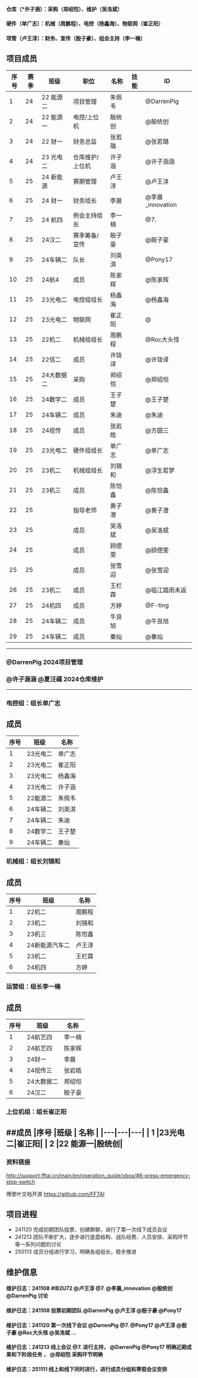 #### 仓库（*许子涵）：采购（郑绍恺）、维护（吴洛斌）

#### 硬件（单广志）：机械（周鹏程）、电控（杨鑫海）、物联网（崔正阳）

#### **项管（卢王淳）**：财务、宣传（殷子豪）、组会主持（李一楠）



 ## 项目成员
|序号 |赛季 |班级 |职位 | 名称  | 技能  |   ID   |
|---|---|---|---|---|---|---|
| 1 | 24  | 22 能源二   | 项目管理          | 朱佩韦  || @DarrenPig |
| 2 | 24  | 22 能源一   | 电控/上位机       | 殷统创  || @殷统创 |
| 3 | 24  | 22 财一     | 财务总监          | 张若璐  || @张若璐 |
| 4 | 24  | 23 光电二   | 仓库维护/上位机    |  许子涵 || @许子涵涵 |
| 5 | 25  | 24 新能源   | 赛期管理          | 卢王淳   || @卢王淳 |
| 6 | 25  | 24 财一     | 财务组长          | 李晨    || @李晨_innovation |
| 7 | 25  | 24 航四     | 例会主持组长      | 李一楠 || @7. |
| 8 | 25  | 24汉二      | 赛季筹备/宣传     | 殷子豪  || @殷子豪 |
| 9 | 25  | 24车辆二    | 队长              | 刘英淇 || @Pony17 |
|10 | 25  | 24航4       | 成员             | 陈家辉 || @陈家辉 |
|11 | 25  | 23光电二    | 电控组组长        | 杨鑫海 || @杨鑫海 |
|12 | 25  | 23光电二    | 物联网            | 崔正阳 ||@|
|13 | 25  | 22机二      | 机械组组长        | 周鹏程 || @Roc大头怪 |
|14 | 25  | 22信二      | 成员             | 许珑译 ||@许珑译|
|15 | 25  | 24大数据二  | 采购             | 郑绍恺 || @郑绍恺 |
|16 | 25  | 24数学二    | 成员             | 王子楚 || @王子楚 |
|17 | 25  | 24车辆二    | 成员             | 朱迪 || @朱迪 |
|18 | 25  | 24视传      | 成员             | 张岩皓 || @方圆三 |
|19 | 25  | 23光电二    | 硬件组组长        |单广志  || @单广志 |
|20 | 25  | 23机二      | 机械组组长        |刘锦和  || @浮生若梦 |
|21 | 25  | 23机三      | 成员             | 陈恺鑫 || @陈恺鑫 |
|22 | 25  |             | 指导老师         | 黄子澄 || @黄子澄 |
|23 | 25  |             | 成员             | 吴洛斌 | | @吴洛斌 |
|24 | 25  |             | 成员             | 顾偲雯 ||@顾偲雯|
|25 | 25  |             | 成员             | 张雪迎 ||@张雪迎|
|26 | 25  | 23机二      | 成员             | 王栏霖 || @临江踏雨未返 |
|27 | 25  | 24机四      | 成员             | 方婷 || @F-ting |
|28 | 25  |24车辆二     | 成员             |牛良旭|| @牛良旭 |
|29 | 25  |24车辆二     | 成员             |秦灿 || @秦灿 |

---

### @DarrenPig 2024项目管理

### @许子涵涵 @夏汪禧 2024仓库维护
---
### 电控组：组长单广志 
## 成员
|序号 |班级 | 名称  | 
|---|---|---|
| 1 |23光电二|单广志|
| 2 |23光电二|崔正阳|
| 3 |23光电二|杨鑫海|
| 4 |23光电二|许子涵|
| 5 |22能源二|朱佩韦|
| 6 |24车辆二|刘英淇|
| 7 |24车辆二|朱迪|
| 8 |24数学二|王子楚|
| 9 |24车辆二|秦灿|
### 机械组：组长刘锦和
## 成员
|序号 |班级 | 名称  | 
|---|---|---|
| 1 |22机二|周鹏程|
| 2 |23机二|刘锦和|
| 3 |23机三|陈恺鑫|
| 4 |24新能源汽车二|卢王淳|
| 5 | 23机二   |王栏霖 |
| 6 | 24机四   |方婷 |
### 运营组：组长李一楠 
## 成员
|序号 |班级 | 名称  | 
|---|---|---|
| 1 |24航艺四|李一楠|
| 2 |24航艺四|陈家辉|
| 3 |24财一|李晨|
| 4 |24视传三|张岩皓|
| 5 |24大数据二|郑绍恺|
| 6 |24汉二|殷子豪|
### 上位机组：组长崔正阳
##成员
|序号 |班级 | 名称  | 
|---|---|---|
| 1 |23光电二|崔正阳|
| 2 |22 能源一|殷统创|
---

<p align="left"> 
<div align="left">
</p>

### 资料链接
http://support.fftai.cn/main/en/operation_guide/xbox/#8-press-emergency-stop-switch

傅里叶文档开源
https://github.com/FFTAI

## 项目进程

- 241120 完成初期团队投票，创建群聊，进行了第一次线下成员会议
- 241213 团队不断扩大，逐步进行底盘结构、战队经费、人员安排、采购环节等一系列问题的讨论
- 250113 成员分组进行学习，明确各组组长，稳步推进
## 维护信息

#### 维护日志：241108 #IB2U72  @卢王淳  @7.  @李晨_innovation  @殷统创  @DarrenPig 讨论
#### 维护日志：241108 投票初期团队 @DarrenPig  @卢王淳  @殷子豪  @Pony17 
#### 维护日志：241120 第一次线下会议 @DarrenPig @7. @Pony17 @卢王淳 @殷子豪 @Roc大头怪  @吴洛斌 ...
#### 维护日志：241213 线上会议 @7. 进行主持， @DarrenPig  @Pony17 明确近期成果和下阶段任务 ， @郑绍恺 采购环节明确
#### 维护日志：251111 线上和线下同时进行，进行成员分组和寒假会议安排
